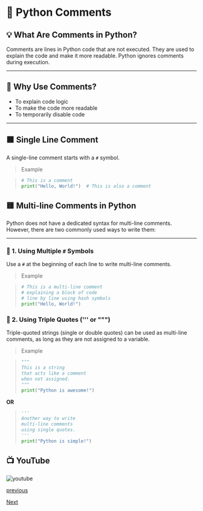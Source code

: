 # 📝 Python Comments

## 💡 What Are Comments in Python?
Comments are lines in Python code that are not executed. They are used to explain the code and make it more readable. Python ignores comments during execution.

---

## 🧠 Why Use Comments?
- To explain code logic
- To make the code more readable
- To temporarily disable code

---

## 🟩 Single Line Comment

A single-line comment starts with a `#` symbol.

>Example

>```python
># This is a comment
>print("Hello, World!")  # This is also a comment
>```
## 🟨 Multi-line Comments in Python

Python does not have a dedicated syntax for multi-line comments. However, there are two commonly used ways to write them:

---

### 🔹 1. Using Multiple `#` Symbols

Use a `#` at the beginning of each line to write multi-line comments.

>Example

>```python
># This is a multi-line comment
># explaining a block of code
># line by line using hash symbols
>print("Hello, World!")
>```

### 🔹 2. Using Triple Quotes (''' or """)
Triple-quoted strings (single or double quotes) can be used as multi-line comments, as long as they are not assigned to a variable.

>Example

> ```python
>"""
>This is a string
>that acts like a comment
>when not assigned.
>"""
>print("Python is awesome!")
>```
**OR**
> ```python
>'''
>Another way to write
>multi-line comments
>using single quotes.
>'''
>print("Python is simple!")
>```

## 📺 YouTube
![youtube]()


[previous](python/python_chapter_3_python_syntax.md)


[Next](python/python_chapter_5.0_python_variable.md)
